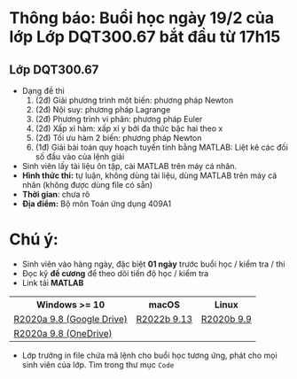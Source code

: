 # Thông báo: Buổi học ngày 19/2 của lớp Lớp DQT300.67 bắt đầu từ 17h15
## Lớp DQT300.67
  * Dạng đề thi
    1. (2đ) Giải phương trình một biến: phương pháp Newton
    2. (2đ) Nội suy: phương pháp Lagrange
    3. (2đ) Phương trình vi phân: phương pháp Euler
    4. (2đ) Xấp xỉ hàm: xấp xỉ y bởi đa thức bậc hai theo x
    5. (2đ) Tối ưu hàm 2 biến: phương pháp Newton
    6. (1đ) Giải bài toán quy hoạch tuyến tính bằng MATLAB: Liệt kê các đối số đầu vào của lệnh giải
  * Sinh viên lấy tài liệu ôn tập, cài MATLAB trên máy cá nhân.
  * **Hình thức thi:** tự luận, không dùng tài liệu, dùng MATLAB trên máy cá nhân (không được dùng file có sẵn)
  * **Thời gian**: chưa rõ
  * **Địa điểm:** Bộ môn Toán ứng dụng 409A1
  


# Chú ý:
   * Sinh viên vào hàng ngày, đặc biệt **01 ngày** trước buổi học / kiểm tra / thi
   * Đọc kỹ **đề cương** để theo dõi tiến độ học / kiểm tra
   * Link tải **MATLAB**
<table align="center">
  <tr>
    <th>Windows >= 10</th>
    <th>macOS</th>
    <th>Linux</th>
  </tr>
  <tr>
    <td><a href="https://drive.google.com/drive/folders/1Lx9B77e-C_xxDY91Y_88elbpQ6Q2_Tw4"> R2020a 9.8 (Google Drive) </a></td>
    <td><a href="https://drive.google.com/drive/folders/16m1ag9FVF6Qo_0Kk5BkF6-E9Hm2YkBXh"> R2022b 9.13 </a></td>
    <td><a href="https://drive.google.com/drive/folders/1ccuF4zKam8cU2XFzt8pLEh2OA-ETh9f8"> R2020b 9.9 </a></td>
  </tr>
  <tr>
    <td><a href="https://nuceedu-my.sharepoint.com/:f:/g/personal/thinhnd_huce_edu_vn/EjaiZ3gyygRJjBs8uiDMimYBh9RzmhbwhTDduGI1BeJKtg"> R2020a 9.8 (OneDrive) </a></td>
  </tr>
</table>

  * Lớp trưởng in file chứa mã lệnh cho buổi học tương ứng, phát cho mọi sinh viên của lớp. Tìm trong thư mục `Code`

